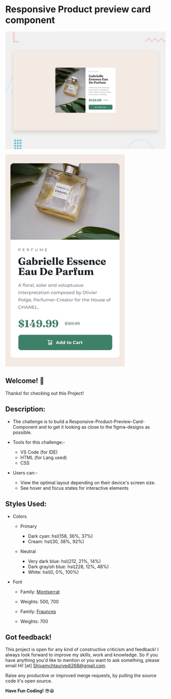 # Responsive Product preview card component

![Design preview for Desktop](./design/desktop-preview.jpg)

![Design preview for Mobile](./design/mobile-design.jpg)

## Welcome! 👋

Thanks! for checking out this Project!

## Description:

- The challenge is to build a Responsive-Product-Preview-Card-Component and to get it looking as close to the figma-designs as possible.

- Tools for this challenge:-
    
    - VS Code (for IDE)
    - HTML    (for Lang used)
    - CSS

- Users can:-
  
    - View the optimal layout depending on their device's screen size.
    - See hover and focus states for interactive elements
  
## Styles Used:

- Colors

    - Primary

        - Dark cyan: hsl(158, 36%, 37%)
        - Cream: hsl(30, 38%, 92%)

    - Neutral

        - Very dark blue: hsl(212, 21%, 14%)
        - Dark grayish blue: hsl(228, 12%, 48%)
        - White: hsl(0, 0%, 100%)
  
- Font

    - Family: [Montserrat](https://fonts.google.com/specimen/Montserrat)
    - Weights: 500, 700

    - Family: [Fraunces](https://fonts.google.com/specimen/Fraunces)
    - Weights: 700

## Got feedback!

This project is open for any kind of constructive criticism and feedback! I always look forward to improve my skills, work and knowledge. So if you have anything you'd like to mention or you want to ask something, please email Hi! [at] Shivamchtaurvedi268@gmail.com.

Raise any productive or improved merge requests, by pulling the source code it's open source.

**Have Fun Coding!** 😎😁
